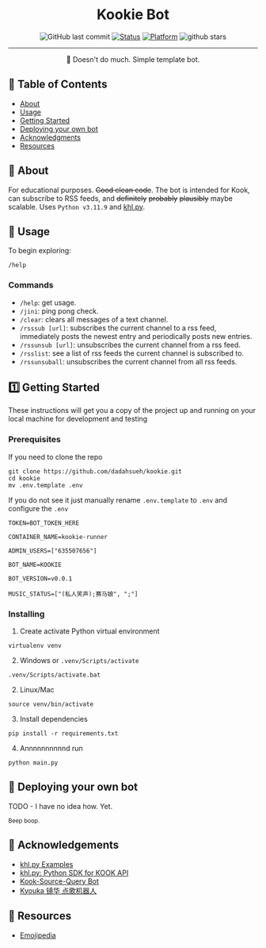<h1 align="center">Kookie Bot</h1>

<div align="center">

![GitHub last commit](https://img.shields.io/github/last-commit/dadahsueh/kookie?logo=github&style=for-the-badge)
[![Status](https://img.shields.io/badge/status-active-success.svg?style=for-the-badge)](https://github.com/dadahsueh/kookie)
[![Platform](https://img.shields.io/badge/platform-kook-green?style=for-the-badge)](https://github.com/dadahsueh/kookie)
![github stars](https://img.shields.io/github/stars/dadahsueh/kookie?style=for-the-badge)

</div>

---

<p align="center"> 🤖 Doesn't do much. Simple template bot.
    <br> 
</p>

## 📝 Table of Contents

- [About](#about)
- [Usage](#usage)
- [Getting Started](#getting_started)
- [Deploying your own bot](#deployment)
- [Acknowledgments](#acknowledgement)
- [Resources](#resources)

## 🧐 About <a name = "about"></a>

For educational purposes. ~~Good clean code~~. The bot is intended for Kook, can subscribe to RSS feeds, and ~~definitely~~ ~~probably~~ ~~plausibly~~ maybe scalable. Uses `Python v3.11.9` and [khl.py](https://github.com/TWT233/khl.py).

## 🎈 Usage <a name = "usage"></a>

To begin exploring:

```
/help
```

### Commands

- `/help`: get usage.
- `/jini`: ping pong check.
- `/clear`: clears all messages of a text channel.
- `/rsssub [url]`: subscribes the current channel to a rss feed, immediately posts the newest entry and periodically
  posts new entries.
- `/rssunsub [url]`: unsubscribes the current channel from a rss feed.
- `/rsslist`: see a list of rss feeds the current channel is subscribed to.
- `/rssunsuball`: unsubscribes the current channel from all rss feeds.

## 1️⃣ Getting Started <a name = "getting_started"></a>

These instructions will get you a copy of the project up and running on your local machine for development and testing

### Prerequisites

If you need to clone the repo
```
git clone https://github.com/dadahsueh/kookie.git
cd kookie
mv .env.template .env
```
If you do not see it just manually rename `.env.template` to `.env` and configure the `.env`
```
TOKEN=BOT_TOKEN_HERE

CONTAINER_NAME=kookie-runner

ADMIN_USERS=["635507656"]

BOT_NAME=KOOKIE

BOT_VERSION=v0.0.1

MUSIC_STATUS=["(私人笑声);赛马娘", ";"]
```

### Installing

1. Create activate Python virtual environment

```
virtualenv venv
```
2. Windows or `.venv/Scripts/activate`

```
.venv/Scripts/activate.bat
```

2. Linux/Mac 

```
source venv/bin/activate
```

3. Install dependencies

```
pip install -r requirements.txt
```

4. Annnnnnnnnnd run

```
python main.py
```

## 🚀 Deploying your own bot <a name = "deployment"></a>

TODO - I have no idea how. Yet.

<sup>Beep boop.</sup>

## 🎉 Acknowledgements <a name = "acknowledgement"></a>
- [khl.py Examples](https://github.com/TWT233/khl.py/blob/main/example/README.md)
- [khl.py: Python SDK for KOOK API](https://github.com/TWT233/khl.py)
- [Kook-Source-Query Bot](https://github.com/NyaaaDoge/kook-source-query)
- [Kyouka 镜华 点歌机器人](https://github.com/shuyangzhang/Kyouka/)

## 💭 Resources <a name = "resources"></a>
- [Emojipedia](https://emojipedia.org/)

